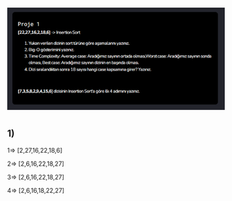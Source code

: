 ![insertion](./img/insert.PNG)
# 
## 1)
1=> [2,27,16,22,18,6] 

2=> [2,6,16,22,18,27]

3=> [2,6,16,22,18,27]

4=> [2,6,16,18,22,27]